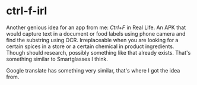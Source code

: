 # ctrl-f-irl
Another genious idea for an app from me: _Ctrl+F_ in Real Life. An APK that would capture text in a document or food labels using phone camera and find the substring using OCR. Irreplaceable when you are looking for a certain spices in a store or a certain chemical in product ingredients. Though should research, possibly something like that already exists. That's something similar to Smartglasses I think.

Google translate has something very similar, that's where I got the idea from.

